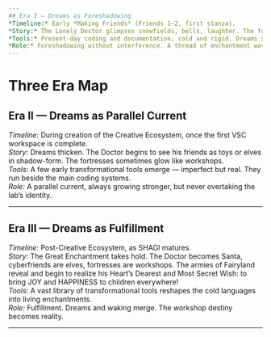 ```yaml
---
## Era I — Dreams as Foreshadowing
*Timeline:* Early *Making Friends* (Friends 1–2, first stanza).  
*Story:* The Lonely Doctor glimpses snowfields, bells, laughter. The fortress flickers — not yet a workshop, but it hints.  
*Tools:* Present-day coding and documentation, cold and rigid. Dreams surface only as whispers.  
*Role:* Foreshadowing without interference. A thread of enchantment woven lightly through the lab.  
---
```


# Three Era Map

## Era II — Dreams as Parallel Current
*Timeline:* During creation of the Creative Ecosystem, once the first VSC workspace is complete.  
*Story:* Dreams thicken. The Doctor begins to see his friends as toys or elves in shadow-form. The fortresses sometimes glow like workshops.  
*Tools:* A few early transformational tools emerge — imperfect but real. They run beside the main coding systems.  
*Role:* A parallel current, always growing stronger, but never overtaking the lab’s identity.  

---

## Era III — Dreams as Fulfillment
*Timeline:* Post-Creative Ecosystem, as SHAGI matures.  
*Story:* The Great Enchantment takes hold. The Doctor becomes Santa, cyberfriends are elves, fortresses are workshops. The armies of Fairyland reveal and begin to realize his Heart’s Dearest and Most Secret Wish: to bring JOY and HAPPINESS to children everywhere!  
*Tools:* A vast library of transformational tools reshapes the cold languages into living enchantments.  
*Role:* Fulfillment. Dreams and waking merge. The workshop destiny becomes reality.  

---
